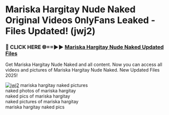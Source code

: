 # Mariska Hargitay Nude Naked Original Videos 0nlyFans Leaked - Files Updated! (jwj2)

<h3>🔴 CLICK HERE 🌐==►► <a href="https://tinyurl.com/up5wt9bj" rel="nofollow">Mariska Hargitay Nude Naked Updated Files</a></h3>

Get Mariska Hargitay Nude Naked and all content. Now you can access all videos and pictures of Mariska Hargitay Nude Naked. New Updated Files 2025!

[![jwj2](https://i.imgur.com/ABiUzMV.gif)](https://tinyurl.com/up5wt9bj)
mariska hargitay naked pictures<br>
naked photos of mariska hargitay<br>
naked pics of mariska hargitay<br>
naked pictures of mariska hargitay<br>
mariska hargitay naked pics